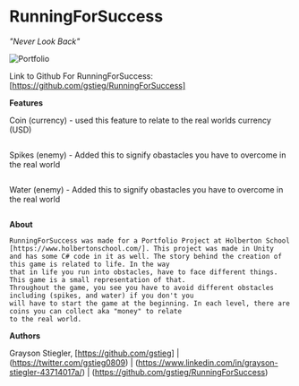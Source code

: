 # RunningForSuccess

  *"Never Look Back"*

![Portfolio](unity.jpeg)


Link to Github For RunningForSuccess: [https://github.com/gstieg/RunningForSuccess]


**Features**

Coin (currency) - used this feature to relate to the real worlds currency (USD)

![]()


Spikes (enemy) - Added this to signify obastacles you have to overcome in the real world

![]()

Water (enemy) - Added this to signify obastacles you have to overcome in the real world

![]()



**About**

	RunningForSuccess was made for a Portfolio Project at Holberton School [https://www.holbertonschool.com/]. This project was made in Unity
	and has some C# code in it as well. The story behind the creation of this game is related to life. In the way
	that in life you run into obstacles, have to face different things. This game is a small representation of that.
	Throughout the game, you see you have to avoid different obstacles including (spikes, and water) if you don't you 
	will have to start the game at the beginning. In each level, there are coins you can collect aka "money" to relate
	to the real world.


**Authors**

Grayson Stiegler, [https://github.com/gstieg] | (https://twitter.com/gstieg0809) | (https://www.linkedin.com/in/grayson-stiegler-43714017a/) | (https://github.com/gstieg/RunningForSuccess)
